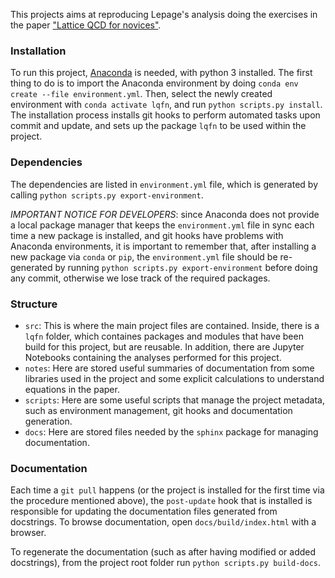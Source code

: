This projects aims at reproducing Lepage's analysis doing the exercises in the paper ["Lattice QCD for novices"](https://arxiv.org/abs/hep-lat/0506036).


### Installation
To run this project, [Anaconda](https://www.anaconda.com/) is needed, with python 3 installed.
The first thing to do is to import the Anaconda environment by doing `conda env create --file environment.yml`.
Then, select the newly created environment with `conda activate lqfn`, and run `python scripts.py install`.
The installation process installs git hooks to perform automated tasks upon commit and update, and sets up the package `lqfn` to be used within the project.


### Dependencies
The dependencies are listed in `environment.yml` file, which is generated by calling `python scripts.py export-environment`.

*IMPORTANT NOTICE FOR DEVELOPERS*: since Anaconda does not provide a local package manager that keeps the `environment.yml` file in sync each time a new package is installed, and git hooks have problems with Anaconda environments, it is important to remember that, after installing a new package via `conda` or `pip`, the `environment.yml` file should be re-generated by running `python scripts.py export-environment` before doing any commit, otherwise we lose track of the required packages.


### Structure
- `src`: This is where the main project files are contained. Inside, there is a `lqfn` folder, which containes packages and modules that have been build for this project, but are reusable. In addition, there are Jupyter Notebooks containing the analyses performed for this project.
- `notes`: Here are stored useful summaries of documentation from some libraries used in the project and some explicit calculations to understand equations in the paper.
- `scripts`: Here are some useful scripts that manage the project metadata, such as environment management, git hooks and documentation generation.
- `docs`: Here are stored files needed by the `sphinx` package for managing documentation.


### Documentation
Each time a `git pull` happens (or the project is installed for the first time via the procedure mentioned above), the `post-update` hook that is installed is responsible for updating the documentation files generated from docstrings. To browse documentation, open `docs/build/index.html` with a browser.

To regenerate the documentation (such as after having modified or added docstrings), from the project root folder run `python scripts.py build-docs`.
